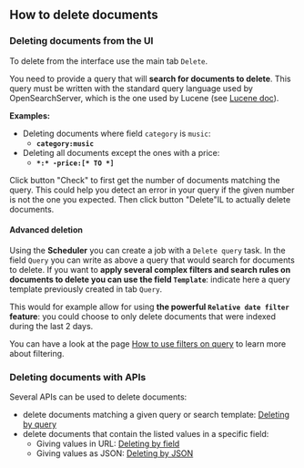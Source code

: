 ## How to delete documents

### Deleting documents from the UI

To delete from the interface use the main tab `Delete`.

You need to provide a query that will **search for documents to delete**. This query must be written with the standard query language used by OpenSearchServer, which is the one used by Lucene (see [Lucene doc](http://lucene.apache.org/core/2_9_4/queryparsersyntax.html)).

**Examples:**

* Deleting documents where field `category` is `music`: 
    * **`category:music`**
* Deleting all documents except the ones with a price:
    * **`*:* -price:[* TO *]`**  

Click button "Check" to first get the number of documents matching the query. This could help you detect an error in your query if the given number is not the one you expected.
Then click button "Delete"IL to actually delete documents.

#### Advanced deletion

Using the **Scheduler** you can create a job with a `Delete query` task. In the field `Query` you can write as above a query that would search for documents to delete. If you want to **apply several complex filters and search rules on documents to delete you can use the field `Template`**: indicate here a query template previously created in tab `Query`. 

This would for example allow for using **the powerful `Relative date filter` feature**: you could choose to only delete documents that were indexed during the last 2 days.

You can have a look at the page [How to use filters on query](http://www.opensearchserver.com/documentation/faq/querying/how_to_use_filters_on_query.md) to learn more about filtering. 

### Deleting documents with APIs

Several APIs can be used to delete documents:


* delete documents matching a given query or search template: [Deleting by query](http://www.opensearchserver.com/documentation/api_v2/document/delete_by_query.md)
* delete documents that contain the listed values in a specific field: 
    * Giving values in URL: [Deleting by field](http://www.opensearchserver.com/documentation/api_v2/document/delete_by_field.md)
    * Giving values as JSON: [Deleting by JSON](http://www.opensearchserver.com/documentation/api_v2/document/delete_by_JSON.md)